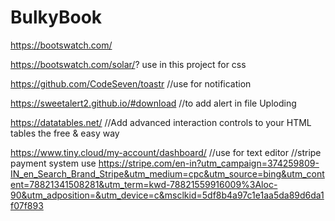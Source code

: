 # BulkyBook
https://bootswatch.com/

https://bootswatch.com/solar/? use in this project for css

https://github.com/CodeSeven/toastr  //use for notification 

https://sweetalert2.github.io/#download    //to add alert in file Uploding

https://datatables.net/    //Add advanced interaction controls to your HTML tables the free & easy way

https://www.tiny.cloud/my-account/dashboard/     //use for text editor
//stripe payment system use 
https://stripe.com/en-in?utm_campaign=374259809-IN_en_Search_Brand_Stripe&utm_medium=cpc&utm_source=bing&utm_content=78821341508281&utm_term=kwd-78821559916009%3Aloc-90&utm_adposition=&utm_device=c&msclkid=5df8b4a97c1e1aa5da89d6da1f07f893
